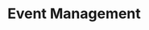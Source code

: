 ---
layout: classification
title: Event Management
image: /img/classifications/eventmanagement.jpeg
featured: true
applications: true
tags:
 - Planning
 - Communications
 - Sponsorships
classification_partners:
  - type: Classification Supporter
    list:
      - name: Rotaract Bangalore East
        img: /img/partners/rbe.png
      - name: Rotaract Bangalore East
        img: /img/partners/rbe.png
description:
  Event management is the application of project management to the creation and development of small and/or large-scale personal or corporate events such as festivals, conferences, ceremonies, weddings, formal parties, concerts, or conventions. It involves studying the brand, identifying its target audience, devising the event concept, and coordinating the technical aspects before actually launching the event. The events industry now includes events of all sizes from the Olympics down to business breakfast meetings. Event planning includes budgeting, scheduling, site selection, acquiring necessary permits, coordinating transportation and parking, arranging for speakers or entertainers, arranging decor, event security, catering, coordinating with third party vendors, and emergency plans. The event manager is the person who plans and executes the event, taking responsibility for the creative, technical, and logistical elements. Apply for an opportunity to get trained under few of the best Event Managers in business.
mentors:
  - name: Rtn. Krishna B Mariyanka
    company: Ajira Global
    img: /img/mentors/krishnabmariyanka.jpeg
    social:
      linkedin: https://www.linkedin.com/in/krishnamariyanka/
      twitter: https://twitter.com/KMariyanka
      facebook: https://www.facebook.com/krishnamariyanka
      instagram: https://www.instagram.com/krishnabmariyanka/
    introduction: An effectual consultant, a stunning speaker and a cogent trainer in the global brand and communications industry, Krishna B. Mariyanka, more fondly known as Brand Kitty, began his professional career in the field of public relations 20+ years ago. It was quickly followed by key internal and external communication assignments in some very large, multinational corporations.
  - name: Rtr.Rtn. Arun Teja Godavarthi
    company: Founder, MrProfessor
    img: /img/mentors/zeospec.jpg
    social:
      linkedin: https://www.linkedin.com/in/zeospec/
      twitter: https://twitter.com/ZeoSpec
      facebook: https://www.facebook.com/zeospec/
      instagram: https://www.instagram.com/ZeoSpec/
      link: https://zeospec.com
    introduction: Arun is a passionate Community Builder, Rotaractor, Entrepreneur, Open Source Advocate, Trainer, and loves exploring the uncharted paths.
---